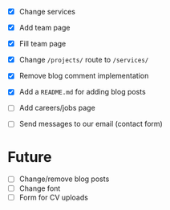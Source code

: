 - [x] Change services
- [x] Add team page
- [x] Fill team page
- [x] Change `/projects/` route to `/services/`
- [x] Remove blog comment implementation
- [x] Add a `README.md` for adding blog posts


- [ ] Add careers/jobs page

- [ ] Send messages to our email (contact form)

# Future

- [ ] Change/remove blog posts
- [ ] Change font
- [ ] Form for CV uploads